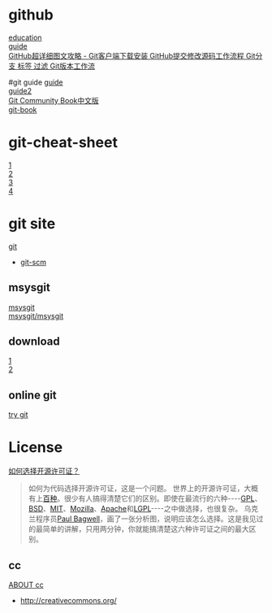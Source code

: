 # github
[education](https://education.github.com/)  
[guide](https://education.github.com/guide)    
[GitHub超详细图文攻略 - Git客户端下载安装 GitHub提交修改源码工作流程 Git分支 标签 过滤 Git版本工作流](http://blog.csdn.net/shulianghan/article/details/18812279)

#git guide
[guide](https://education.github.com/guide)  
[guide2](https://help.github.com/articles/good-resources-for-learning-git-and-github/)   
[Git Community Book中文版](http://gitbook.liuhui998.com/index.html)   
[git-book](http://git-scm.com/book/zh/v1)  
# git-cheat-sheet
[1](http://liujin.me/blog/2015/05/25/Git-常用命令/)   
[2](http://ixirong.com/2014/11/19/the-way-to-learn-git/)  
[3](http://www.liaoxuefeng.com/wiki/0013739516305929606dd18361248578c67b8067c8c017b000)  
[4](https://education.github.com/git-cheat-sheet-education.pdf)
# git site
[git](https://github.com/git)
* [git-scm](http://git-scm.com/)

## msysgit
[msysgit](https://github.com/msysgit)    
[msysgit/msysgit](https://github.com/msysgit/msysgit)  

## download
[1](http://git-scm.com/download/win)  
[2](https://msysgit.github.io/)  

## online git
[try git](https://try.github.io/levels/1/challenges/1)
# License
[如何选择开源许可证？](http://www.ruanyifeng.com/blog/2011/05/how_to_choose_free_software_licenses.html)

>如何为代码选择开源许可证，这是一个问题。
世界上的开源许可证，大概有上[百种](http://www.gnu.org/licenses/license-list.html)。很少有人搞得清楚它们的区别。即使在最流行的六种----[GPL](http://www.gnu.org/licenses/gpl.html)、[BSD](http://en.wikipedia.org/wiki/BSD_licenses)、[MIT](http://en.wikipedia.org/wiki/MIT_License)、[Mozilla](https://www.mozilla.org/MPL/)、[Apache](http://www.apache.org/licenses/LICENSE-2.0)和[LGPL](http://www.gnu.org/copyleft/lesser.html)----之中做选择，也很复杂。
乌克兰程序员[Paul Bagwell](http://pbagwl.com/post/5078147450/description-of-popular-software-licenses)，画了一张分析图，说明应该怎么选择。这是我见过的最简单的讲解，只用两分钟，你就能搞清楚这六种许可证之间的最大区别。

## cc
[ABOUT cc](http://creativecommons.org/about)
* http://creativecommons.org/


